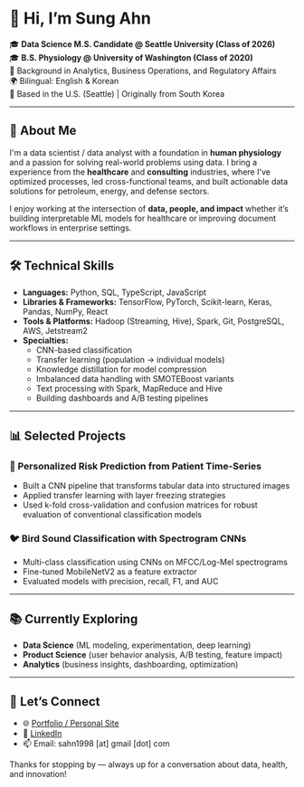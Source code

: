 # 👋 Hi, I’m Sung Ahn

🎓 **Data Science M.S. Candidate @ Seattle University (Class of 2026)**  
🎓 **B.S. Physiology @ University of Washington (Class of 2020)** <br>
💼 Background in Analytics, Business Operations, and Regulatory Affairs  
🌍 Bilingual: English & Korean  
📍 Based in the U.S. (Seattle) | Originally from South Korea

---

## 🚀 About Me

I'm a data scientist / data analyst with a foundation in **human physiology** and a passion for solving real-world problems using data. I bring a experience from the **healthcare** and **consulting** industries, where I've optimized processes, led cross-functional teams, and built actionable data solutions for petroleum, energy, and defense sectors.

I enjoy working at the intersection of **data, people, and impact** whether it’s building interpretable ML models for healthcare or improving document workflows in enterprise settings.

---

## 🛠️ Technical Skills

- **Languages:** Python, SQL, TypeScript, JavaScript  
- **Libraries & Frameworks:** TensorFlow, PyTorch, Scikit-learn, Keras, Pandas, NumPy, React  
- **Tools & Platforms:** Hadoop (Streaming, Hive), Spark, Git, PostgreSQL, AWS, Jetstream2  
- **Specialties:**  
  - CNN-based classification
  - Transfer learning (population → individual models)  
  - Knowledge distillation for model compression  
  - Imbalanced data handling with SMOTEBoost variants  
  - Text processing with Spark, MapReduce and Hive  
  - Building dashboards and A/B testing pipelines

---

## 📊 Selected Projects

### 🔬 Personalized Risk Prediction from Patient Time-Series
- Built a CNN pipeline that transforms tabular data into structured images
- Applied transfer learning with layer freezing strategies
- Used k-fold cross-validation and confusion matrices for robust evaluation of conventional classification models

### 🐦 Bird Sound Classification with Spectrogram CNNs
- Multi-class classification using CNNs on MFCC/Log-Mel spectrograms
- Fine-tuned MobileNetV2 as a feature extractor
- Evaluated models with precision, recall, F1, and AUC

---

## 📚 Currently Exploring

- **Data Science** (ML modeling, experimentation, deep learning)  
- **Product Science** (user behavior analysis, A/B testing, feature impact)  
- **Analytics** (business insights, dashboarding, optimization)

---

## 🤝 Let’s Connect

- 🌐 [Portfolio / Personal Site](https://sunghyun-ahn.com/)
- 💼 [LinkedIn](https://www.linkedin.com/in/sungahn/)  
- 📫 Email: sahn1998 [at] gmail [dot] com

Thanks for stopping by — always up for a conversation about data, health, and innovation!
